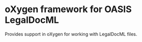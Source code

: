 # oXygen framework for OASIS LegalDocML

Provides support in oXygen for working with LegalDocML files.


